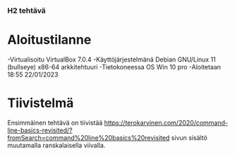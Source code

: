 ### H2 tehtävä

# Aloitustilanne
-Virtualisoitu VirtualBox 7.0.4
-Käyttöjärjestelmänä Debian GNU/Linux 11 (bullseye) x86-64 arkkitehtuuri 
-Tietokoneessa OS Win 10 pro 
-Aloitetaan 18:55 22/01/2023

# Tiivistelmä  
Ensimmäinen tehtävä on tiivistää https://terokarvinen.com/2020/command-line-basics-revisited/?fromSearch=command%20line%20basics%20revisited sivun sisältö muutamalla
ranskalaisella viivalla.
